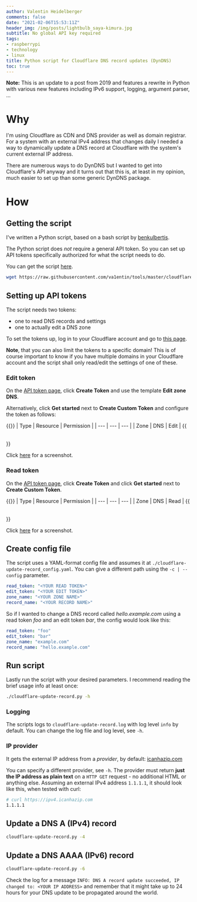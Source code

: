 ```yaml
---
author: Valentin Heidelberger
comments: false
date: "2021-02-06T15:53:11Z"
header_img: /img/posts/lightbulb_saya-kimura.jpg
subtitle: No global API key required
tags:
- raspberrypi
- technology
- linux
title: Python script for Cloudflare DNS record updates (DynDNS)
toc: true
---
```


**Note:** This is an update to a post from 2019 and features a rewrite in Python with various new features including IPv6 support, logging, argument parser, ...

# Why
I'm using Cloudflare as CDN and DNS provider as well as domain registrar. For a system with an external IPv4 address that changes daily I needed a way to dynamically update a DNS record at Cloudflare with the system's current external IP address.

There are numerous ways to do DynDNS but I wanted to get into Cloudflare's API anyway and it turns out that this is, at least in my opinion, much easier to set up than some generic DynDNS package.

# How

## Getting the script
I've written a Python script, based on a bash script by [benkulbertis](https://gist.github.com/benkulbertis/fff10759c2391b6618dd).

The Python script does *not* require a general API token. So you can set up API tokens specifically authorized for what the script needs to do.

You can get the script [here](https://github.com/va1entin/tools/blob/master/cloudflare-update-record/cloudflare-update-record.py).

```bash
wget https://raw.githubusercontent.com/va1entin/tools/master/cloudflare-update-record/cloudflare-update-record.py
```

## Setting up API tokens
The script needs two tokens:

* one to read DNS records and settings
* one to actually edit a DNS zone

To set the tokens up, log in to your Cloudflare account and go to [this page](https://dash.cloudflare.com/profile/api-tokens).

**Note**, that you can also limit the tokens to a specific domain! This is of course important to know if you have multiple domains in your Cloudflare account and the script shall only read/edit the settings of one of these.

### Edit token
On the [API token page](https://dash.cloudflare.com/profile/api-tokens), click **Create Token** and use the template **Edit zone DNS**.

Alternatively, click **Get started** next to **Create Custom Token** and configure the token as follows:

{{<table>}}
| Type | Resource | Permission |
| --- | --- | --- |
| Zone | DNS      | Edit |
{{</table>}}

Click [here](/img/posts/cloudflare_edit_token.webp) for a screenshot.

### Read token
On the [API token page](https://dash.cloudflare.com/profile/api-tokens), click **Create Token** and click **Get started** next to **Create Custom Token**.

{{<table>}}
| Type   | Resource | Permission |
| --- | --- | --- |
| Zone   | DNS      | Read |
{{</table>}}

Click [here](/img/posts/cloudflare_read_token.webp) for a screenshot.


## Create config file
The script uses a YAML-format config file and assumes it at `./cloudflare-update-record_config.yaml`. You can give a different path using the `-c | --config` parameter.

```yaml
read_token: "<YOUR READ TOKEN>"
edit_token: "<YOUR EDIT TOKEN>"
zone_name: "<YOUR ZONE NAME>"
record_name: "<YOUR RECORD NAME>"
```

So if I wanted to change a DNS record called *hello.example.com* using a read token *foo* and an edit token *bar*, the config would look like this:

```yaml
read_token: "foo"
edit_token: "bar"
zone_name: "example.com"
record_name: "hello.example.com"
```

## Run script
Lastly run the script with your desired parameters. I recommend reading the brief usage info at least once:

```bash
./cloudflare-update-record.py -h
```

### Logging

The scripts logs to `cloudflare-update-record.log` with log level `info` by default. You can change the log file and log level, see `-h`.

### IP provider

It gets the external IP address from a *provider*, by default: [icanhazip.com](https://icanhazip.com)

You can specify a different provider, see `-h`.
The provider must return **just the IP address as plain text** on a `HTTP GET` request - no additional HTML or anything else. Assuming an external IPv4 address `1.1.1.1`, it should look like this, when tested with curl:

```bash
# curl https://ipv4.icanhazip.com
1.1.1.1
```

## Update a DNS A (IPv4) record

```bash
cloudflare-update-record.py -4
```

## Update a DNS AAAA (IPv6) record

```bash
cloudflare-update-record.py -6
```

Check the log for a message `INFO: DNS A record update succeeded, IP changed to: <YOUR IP ADDRESS>`
and remember that it might take up to 24 hours for your DNS update to be propagated around the world.
